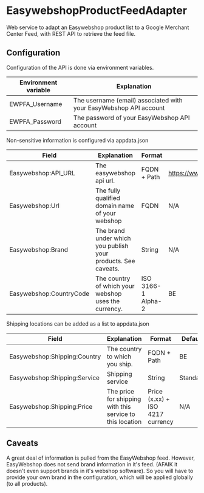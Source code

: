 # EasywebshopProductFeedAdapter
Web service to adapt an Easywebshop product list to a Google Merchant Center Feed, with REST API to retrieve the feed file.

## Configuration
Configuration of the API is done via environment variables.

| Environment variable | Explanation |
| ------ | ------ |
| EWPFA_Username | The username (email) associated with your EasyWebshop API account |
| EWPFA_Password | The password of your EasyWebshop API account |

Non-sensitive information is configured via appdata.json

| Field | Explanation | Format | Default |
| ------ | ------ | ------ | ------ |
| Easywebshop:API_URL | The easywebshop api url. | FQDN + Path | https://www.easywebshop.com/api/ |
| Easywebshop:Url | The fully qualified domain name of your webshop | FQDN | N/A |
| Easywebshop:Brand | The brand under which you publish your products. See caveats. | String | N/A |
| Easywebshop:CountryCode | The country of which your webshop uses the currency. | ISO 3166-1 Alpha-2 | BE |

Shipping locations can be added as a list to appdata.json

| Field | Explanation | Format | Default |
| ------ | ------ | ------ | ------ |
| Easywebshop:Shipping:Country | The country to which you ship. | FQDN + Path | BE |
| Easywebshop:Shipping:Service | Shipping service | String | Standard |
| Easywebshop:Shipping:Price | The price for shipping with this service to this location | Price (x.xx) + ISO 4217 currency | N/A |



## Caveats
A great deal of information is pulled from the EasyWebshop feed. However, EasyWebshop does not send brand information in it's feed. (AFAIK it doesn't even support brands in it's webshop software). So you will have to provide your own brand in the configuration, which will be applied globally (to all products).
